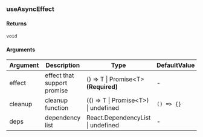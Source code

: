 ### useAsyncEffect

#### Returns
`void`

#### Arguments
|Argument|Description|Type|DefaultValue|
|---|---|---|---|
|effect|effect that support promise|() =&gt; T \| Promise&lt;T&gt;  **(Required)**|-|
|cleanup|cleanup function|(() =&gt; T \| Promise&lt;T&gt;) \| undefined |`() => {}`|
|deps|dependency list|React.DependencyList \| undefined |-|
